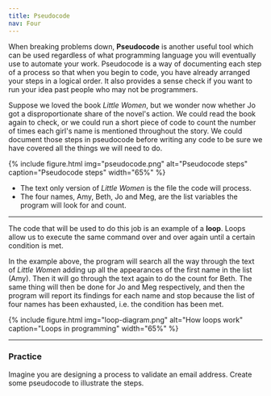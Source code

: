 ```yaml
---
title: Pseudocode
nav: Four
---
```


When breaking problems down, **Pseudocode** is another useful tool which can be used regardless of what programming language you will eventually use to automate your work. Pseudocode is a way of documenting each step of a process so that when you begin to code, you have already arranged your steps in a logical order. It also provides a sense check if you want to run your idea past people who may not be programmers. 

Suppose we loved the book *Little Women*, but we wonder now whether Jo got a disproportionate share of the novel's action. We could read the book again to check, or we could run a short piece of code to count the number of times each girl's name is mentioned throughout the story. We could document those steps in pseudocode before writing any code to be sure we have covered all the things we will need to do. 

{% include figure.html img="pseudocode.png" alt="Pseudocode steps" caption="Pseudocode steps" width="65%" %}

- The text only version of *Little Women* is the file the code will process.   
- The four names, Amy, Beth, Jo and Meg, are the list variables the program will look for and count.  

---------

The code that will be used to do this job is an example of a **loop**. Loops allow us to execute the same command over and over again until a certain condition is met. 

In the example above, the program will search all the way through the text of *Little Women* adding up all the appearances of the first name in the list (Amy). Then it will go through the text again to do the count for Beth. The same thing will then be done for Jo and Meg respectively, and then the program will report its findings for each name and stop because the list of four names has been exhausted, i.e. the condition has been met. 

{% include figure.html img="loop-diagram.png" alt="How loops work" caption="Loops in programming" width="65%" %}

---------

### Practice

Imagine you are designing a process to validate an email address. Create some pseudocode to illustrate the steps.
